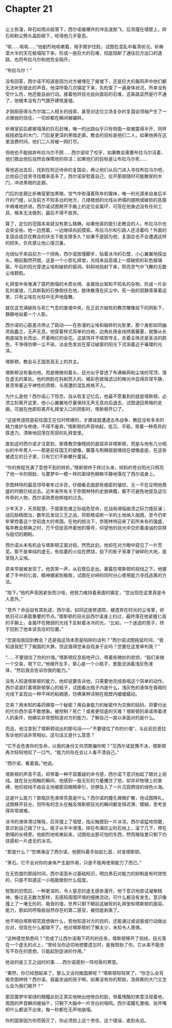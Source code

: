 # Chapter 21

<br>
尘土弥漫，碎石如雨点般落下，西尔诺被爆炸的冲击波掀飞，后背撞在墙壁上，碎石和粉尘劈头盖脸砸下，呛得他几乎窒息。

“咳……咳咳……”他剧烈地咳嗽着，用手臂护住脸，试图在混乱中看清状况。祈祷室大半的天花板塌陷下来，形成一座巨大的石堆，彻底阻断了通往后方出口的道路，也将布拉乌尔和他完全隔开。

“布拉乌尔！”

没有回答，西尔诺不知道是因为对方被埋在了废墟下，还是巨大的轰鸣声中他们都无法听到彼此的声音。他深呼吸几次镇定下来，先检查了一遍身体状况，所幸没有受什么伤，他还能自由行动。接着他将目光投向面前的石堆，这条路显然是行不通了，他根本没有力气挪开建筑废墟。

才刚刚获得与杰尔瑞二人相关的线索，甚至对这位立场复杂的复国会领袖产生了一点微弱的信任，一切却都在瞬间被碾碎。

祈祷室前后都被塌落的巨石封堵，唯一的出路似乎只有侧面一扇被震得半开、同样摇摇欲坠的木门，门后是更深的黑暗走廊。教会的目标是他们二人，如果他再在这里浪费时间，他们二人将被一网打尽。

但他也不能抛弃布拉乌尔不顾……西尔诺咬了咬牙，如果教会需要布拉乌尔活着，他们救出他后自然会保障他的存活；如果他们的目标是让布拉乌尔死……

等他逃出去后，找到在附近待命的复国会，再让他们从后门进入寻找布拉乌尔吧，比他自己徒劳寻找概率高多了。西尔诺安慰着自己，拉开那扇随时可能散架的木门，冲进黑暗的走廊。

门后的走廊比祈祷室更加黑暗，空气中弥漫着陈年的霉味，唯一的光源来自身后半开的门缝，以及前方不知多远的地方，几缕微弱的光线从坍塌的缝隙或破损的高窗中艰难地挤进。西尔诺试图掰开手腕上的定位金属环，可现在他身边没有任何工具，根本无法做到，最后不得不放弃。

算了，定位的范围本来就没有那么精确，如果他真的能引走教会的人，布拉乌尔也会安全些。他一边想着，一边继续向前摸索。布拉乌尔和引路人还活着吗？外面的复国会成员在教会的伏击下能支撑多久？如果不是因为他，复国会也不会遭遇这样的损失，负疚感让他心情沉重。

光线似乎来自前方一个拐角，西尔诺放慢脚步，贴着冰冷的石壁，小心翼翼地探出头。眼前豁然开朗，这是一个小型礼拜堂，光线来自高墙上一扇破损的彩色玻璃窗。午后的阳光穿透尘埃和破损的窗洞，斜斜地投射下来，照亮空气中飞舞的无数尘埃颗粒。

礼拜堂中央堆满了腐朽倒塌的木质长椅、金属烛台架和不知名的杂物，形成一片杂乱的废墟，几具断裂的石像倒伏在地，肢体散落在灰尘中。死一般的寂静笼罩着这里，只有尘埃在光柱中无声地旋舞。

就在这充满破败与死亡气息的废墟中央，在正前方破败的教宗雕像投下的阴影下，静静地站着一个人影。

西尔诺的心脏差点停止了跳动——在弥漫的尘埃和破碎的光影里，那个身影如同幽灵般矗立，无声无息。他穿着样式简单的白袍，边角处用金线绣着藤蔓，就像从长袍底端生长而出，开着绚烂的金花。这装饰并不喧宾夺主，衣着主体还是圣洁的颜色，干净得仿佛一尘不染，淡金色发丝在穿过破窗的阳光下流淌着近乎璀璨的光泽。

塔斯顿。教会与王国至高无上的共主。

塔斯顿没有看向他，而是微微仰着头，目光似乎穿透了布满蛛网和尘埃的穹顶，落在虚无的某处。他的侧脸在斜射而入的、被彩色玻璃滤过的微光中显得异常平静，甚至带着近乎神性的肃穆，与周遭的混乱格格不入。

为什么是他？西尔诺心下惊恐，自从恢复记忆后，他最不愿看到的就是塔斯顿。必须立刻离开这里，他小心翼翼地尽量保持无声无息向后退去，试图退回黑暗的走廊。可就在他即将离开礼拜堂入口的阴影时，塔斯顿开口了。

“这座修道院是前任国王在位时修建的，才建成就遭遇五年战争，教廷没有多余的精力维护与修缮，不得不废弃。”塔斯顿的声音响起，低沉、平稳，带着一种奇异的穿透力，清晰地回荡在死寂的礼拜堂里。

直到这时西尔诺才注意到，那尊教宗像残损的面容并非塔斯顿，而是与他有几分相似的中年男人——那是前任国王的塑像。藤蔓与荆棘层层缠绕在塑像底座，在这些被遗忘的日子里，只有它们不断攀升蔓延。

“你的旅程充满了意想不到的转折。”塔斯顿终于转过头来，倾斜的苍白阳光只照亮了他一半的侧脸，与噩梦中一模一样的翠绿色眼眸平静地落在了西尔诺身上。

奈图林特的最高领导者年过半百，仔细看去面部有细密的皱纹，无一不在证明他鼎盛的时期已经远去。近年来所有关于奈图林特的史册典籍，都不可避免地提及这位传奇的人物，西尔诺熟悉他辉煌的过去。

少年天才，天资聪慧，于国家危难之际临危受命，在战局濒临崩溃之际力挽狂澜；战后励精图治，数年后发动三王之战，将耶格诺斯一半的土地纳入版图，至今仍牢牢掌控着这个空前庞大的帝国。在他的统治下，奈图林特迎来了前所未有的强盛，每年教会祭典之时，万千信徒高呼着他的尊号，仰望他的目光中交织着虔诚的崇拜与殷切的期盼。

西尔诺从未有机会与塔斯顿正面对视，然而此刻，他却在对方眼中窥见了一片荒芜。那不是单纯的虚无，有枯萎的火焰在燃烧，投下的影子笼罩了破碎的大地，直至隐入尘埃。

原来早就被发现了，他苦笑一声，从石壁后走出，暴露在塔斯顿的视线之下。他握紧了手中的匕首，精神绷紧到极致，试图在对峙的同时分心使用能力寻找逃离的方法。

“陛下。”他的声音因紧张而沙哑，他努力维持着表面的镇定，“您出现在这里真是令人意外。”

“意外？命运自有其轨迹，西尔诺。如同这座修道院，被遗弃在时光的尘埃里，却依旧可以承载重要的节点。”塔斯顿的目光自西尔诺身上扫过，最终落在他紧握匕首的手腕上，金属环在微弱的光线下反射着冰冷的光，“比如，一个迷途的孩子，终于回到了他本该去往的位置。”

“您是指我回到教会？还是指这场本质是陷阱的谈判？”西尔诺试图拖延时间，“我知道我犯下了叛国的大罪，但这值得您亲自现身于此吗？您要在这里审判我？”

“……不要错估了你的价值。”塔斯顿叹息般地开口，带着些微妙的悲悯，“我们来做一个交易，喝下它。”他摊开左手，掌心是一个小瓶子，里面流淌着浅灰色液体，“然后我会告诉你我的能力。”

没有人知道塔斯顿的能力，他却说要告诉他，只需要他完成吞咽这个简单的动作。西尔诺紧盯着塔斯顿掌心的瓶子，试图看出瓶子内是什么，浅灰色的液体在昏暗的光线下呈现出一种不祥的粘稠感，仿佛某种活物在瓶壁内缓缓蠕动。

交易？用未知的毒药换取一个秘密？用自身能力的秘密作为交换的砝码，将要付出的代价西尔诺不敢想象。被控制？死亡？或者更彻底的灾难？塔斯顿的承诺带着诱人的条件，他确实非常想知道对方的能力，了解自己一直以来面对的是什么。

而且，他注意到了塔斯顿说出的那句话——“不要错估了你的价值”，与此前厄昔拉告诉他的话非常相似，这句话又是什么意思？

“它不会危害你的生命，以我的身份又何须欺骗你呢？”见西尔诺犹豫不决，塔斯顿再次轻轻地叹了一口气，“能力的存在会让人看不清自己。”

“西尔诺，看着我。”他说。

塔斯顿的声音不高，却带着一种不容置疑的命令感，西尔诺下意识抬起了眼对上视线。就在目光相触的瞬间，他感到一股无形的力量攫住了他，却并非物理上的束缚，他的视线不由自主地被那双眼睛牵引，仿佛坠入了一片沉寂燃烧的绿色火海。

这是什么能力？那瓶灰色液体究竟是什么？西尔诺的瞳孔微微扩散，他试图挣扎，试图移开目光，但所有的念头在触及塔斯顿目光的瞬间都变得迟滞、模糊，思考变得异常艰难。

冰冷的液体滑过喉咙，后背撞上了墙壁，指尖触摸到一片冰凉。西尔诺猛地惊醒，意识到自己做了什么，瓶子从手中滑落，摔在布满灰尘的石地上，滚了几下，停在倒塌的长椅旁。他剧烈地咳嗽起来，试图呕出那可怕的东西，然而喉咙里只剩下灼烧感和一片虚无的冰凉。

“那是什么？”恐惧淹没了西尔诺，他颤抖着手抬起匕首，对准塔斯顿。

“黑石。它不会对你的身体产生副作用，只是不能再使用能力了而已。”

在无色盟的那段时间，西尔诺恶补过基础知识，明白黑石对能力的抑制是有时效性的，只是不知道这一小瓶能做到什么程度。

短暂的恐慌后，一种更深的、令人窒息的虚无感弥漫开。他下意识地尝试凝聚精神，像过去无数次那样，去感知周围环境的细微流动，可什么都没有发生。意识像撞上了一堵无形的、吸音的墙，世界只剩下眼前这破败的礼拜堂和塔斯顿的面容。能力，那如同呼吸般自然存在的第二感官，被彻底剥离了。

他不明白塔斯顿究竟想做什么，若他知道对方的目的，还能通过或说服或行动做出应对，但现在什么都做不了。他对塔斯顿的了解太少，未知令人畏惧。

“这种感觉熟悉吗？”完成了让西尔诺喝下药剂的任务，塔斯顿移开了视线，目光落在一个虚无的点上，“曾经当你迫切地想要遗忘时，是我帮助了你。它从来不能改写不存在的思想，只能起到促进的作用。”

他说的是三王之战时的事……西尔诺感到一阵彻骨的寒意。

“果然，你已经想起来了，那么又谈何叛国罪呢？”塔斯顿轻轻笑了，“你怎么会背叛奈图林特？西尔诺，我最忠诚的孩子啊，如果没有你的帮助，洛佩察的大门又怎么会为我们敞开？”

那双噩梦中翠绿的眼瞳此刻正真实地映出他惨白的脸，带着残酷的笑意注视着他，周围的声音瞬间被抽干，只剩下大脑中一片空白的嗡鸣。西尔诺瞳孔骤缩，张开嘴却什么都说不出来，每一秒都在无声地崩塌。

你的国家因为你而毁灭了，你必须担上这个责任、这个错误，直到永远。
